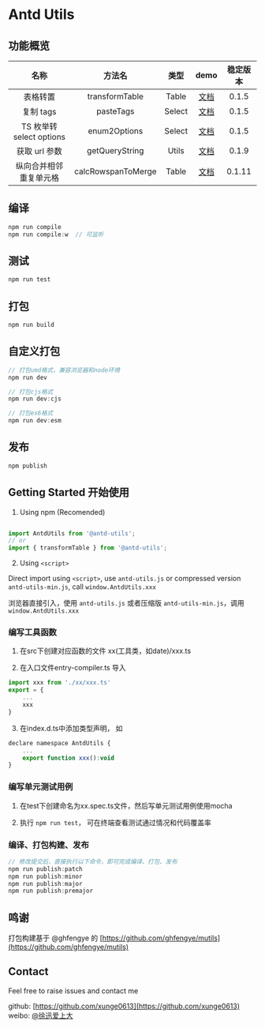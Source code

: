 # Antd Utils

## 功能概览

| 名称 | 方法名 | 类型 | demo | 稳定版本 |
| :--: |  :--: | :--: | :--: | :--: |
| 表格转置 | transformTable | Table | [文档](https://xunge0613.github.io/antd-utils/demo/src-demos-transform-table) | 0.1.5 |
| 复制 tags | pasteTags |  Select | [文档](https://xunge0613.github.io/antd-utils/demo/src-demos-paste-tags) | 0.1.5 |
| TS 枚举转 select options | enum2Options | Select | [文档](https://xunge0613.github.io/antd-utils/demo/src-demos-transform-table) | 0.1.5 |
| 获取 url 参数 | getQueryString |  Utils | [文档](https://xunge0613.github.io/antd-utils/demo/src-demos-get-querystring/) | 0.1.9 |
| 纵向合并相邻重复单元格 | calcRowspanToMerge | Table | [文档](https://xunge0613.github.io/antd-utils/demo/src-demos-calc-rowspan-to-merge/) | 0.1.11 |

## 编译

``` javascript
npm run compile
npm run compile:w  // 可监听
```

## 测试

``` javascript
npm run test
```

## 打包

``` javascript
npm run build
```

## 自定义打包

``` javascript
// 打包umd格式，兼容浏览器和node环境
npm run dev

// 打包cjs格式
npm run dev:cjs

// 打包es6格式
npm run dev:esm
```

## 发布

``` javascript
npm publish
```

## Getting Started 开始使用

1. Using npm (Recomended)

``` javascript

import AntdUtils from '@antd-utils';
// or
import { transformTable } from '@antd-utils';

```

2. Using `<script>`

Direct import using `<script>`, use `antd-utils.js` or compressed version `antd-utils-min.js`, call `window.AntdUtils.xxx`

浏览器直接引入，使用 `antd-utils.js` 或者压缩版 `antd-utils-min.js`，调用 `window.AntdUtils.xxx`


### 编写工具函数

1. 在src下创建对应函数的文件 xx(工具类，如date)/xxx.ts

2. 在入口文件entry-compiler.ts 导入

``` javascript
import xxx from './xx/xxx.ts'
export = {
    ...
    xxx
}
```

3. 在index.d.ts中添加类型声明， 如

``` javascript
declare namespace AntdUtils {
    ...
    export function xxx():void
}
```

### 编写单元测试用例

1. 在test下创建命名为xx.spec.ts文件，然后写单元测试用例使用mocha

2. 执行 ```npm run test```， 可在终端查看测试通过情况和代码覆盖率

### 编译、打包构建、发布

``` javascript
// 修改提交后，直接执行以下命令，即可完成编译、打包、发布
npm run publish:patch 
npm run publish:minor
npm run publish:major
npm run publish:premajor
```

## 鸣谢

打包构建基于 @ghfengye 的 [https://github.com/ghfengye/mutils](https://github.com/ghfengye/mutils)

## Contact

Feel free to raise issues and contact me

github: [https://github.com/xunge0613](https://github.com/xunge0613)
weibo: [@徐迅爱上大](https://weibo.com/xxdalston)
